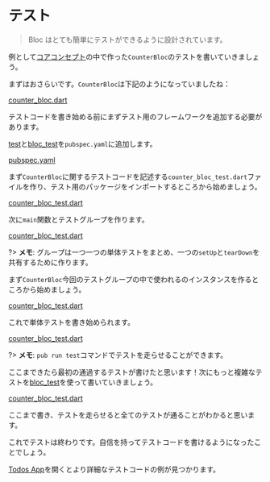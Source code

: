 # テスト

> Bloc はとても簡単にテストができるように設計されています。

例として[コアコンセプト](coreconcepts.md)の中で作った`CounterBloc`のテストを書いていきましょう。

まずはおさらいです。`CounterBloc`は下記のようになっていましたね：

[counter_bloc.dart](../_snippets/testing/counter_bloc.dart.md ':include')

テストコードを書き始める前にまずテスト用のフレームワークを追加する必要があります。

[test](https://pub.dev/packages/test)と[bloc_test](https://pub.dev/packages/true_bloc_test)を`pubspec.yaml`に追加します。

[pubspec.yaml](../_snippets/testing/pubspec.yaml.md ':include')

まず`CounterBloc`に関するテストコードを記述する`counter_bloc_test.dart`ファイルを作り、テスト用のパッケージをインポートするところから始めましょう。

[counter_bloc_test.dart](../_snippets/testing/counter_bloc_test_imports.dart.md ':include')

次に`main`関数とテストグループを作ります。

[counter_bloc_test.dart](../_snippets/testing/counter_bloc_test_main.dart.md ':include')

?> **メモ**: グループは一つ一つの単体テストをまとめ、一つの`setUp`と`tearDown`を共有するために作ります。

まず`CounterBloc`今回のテストグループの中で使われるのインスタンスを作るところから始めましょう。

[counter_bloc_test.dart](../_snippets/testing/counter_bloc_test_setup.dart.md ':include')

これで単体テストを書き始められます。

[counter_bloc_test.dart](../_snippets/testing/counter_bloc_test_initial_state.dart.md ':include')

?> **メモ**: `pub run test`コマンドでテストを走らせることができます。

ここまできたら最初の通過するテストが書けたと思います！次にもっと複雑なテストを[bloc_test](https://pub.dev/packages/true_bloc_test)を使って書いていきましょう。

[counter_bloc_test.dart](../_snippets/testing/counter_bloc_test_bloc_test.dart.md ':include')

ここまで書き、テストを走らせると全てのテストが通ることがわかると思います。

これでテストは終わりです。自信を持ってテストコードを書けるようになったことでしょう。

[Todos App](https://github.com/brianegan/flutter_architecture_samples/tree/master/bloc_library)を開くとより詳細なテストコードの例が見つかります。
